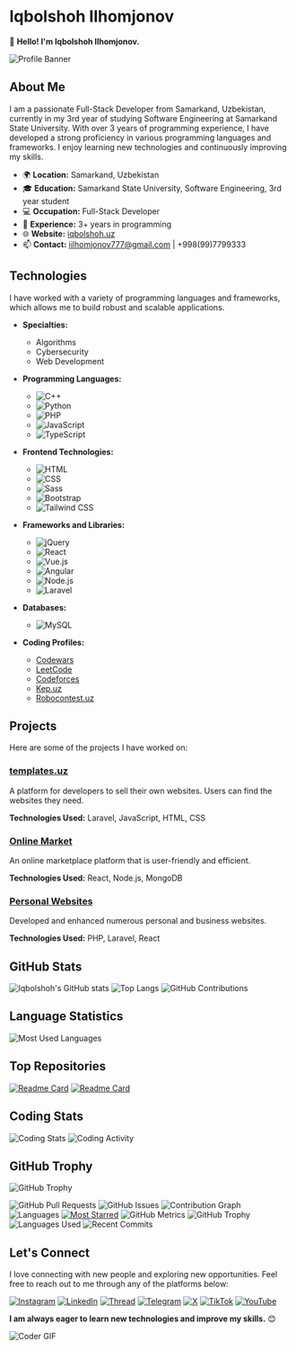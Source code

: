 # Iqbolshoh Ilhomjonov

👋 **Hello! I'm Iqbolshoh Ilhomjonov.**

![Profile Banner](https://github.com/Iqbolshoh/Iqbolshoh/blob/main/images/banner.png?raw=true)

## About Me

I am a passionate Full-Stack Developer from Samarkand, Uzbekistan, currently in my 3rd year of studying Software Engineering at Samarkand State University. With over 3 years of programming experience, I have developed a strong proficiency in various programming languages and frameworks. I enjoy learning new technologies and continuously improving my skills.

- 🌍 **Location:** Samarkand, Uzbekistan
- 🎓 **Education:** Samarkand State University, Software Engineering, 3rd year student
- 💻 **Occupation:** Full-Stack Developer
- 🚀 **Experience:** 3+ years in programming
- 🌐 **Website:** [iqbolshoh.uz](https://iqbolshoh.uz)
- 📫 **Contact:** iilhomjonov777@gmail.com | +998(99)7799333

## Technologies

I have worked with a variety of programming languages and frameworks, which allows me to build robust and scalable applications.

- **Specialties:** 
  - Algorithms
  - Cybersecurity
  - Web Development

- **Programming Languages:**
  - ![C++](https://img.shields.io/badge/C++-%2300599C.svg?style=for-the-badge&logo=c%2B%2B&logoColor=white)
  - ![Python](https://img.shields.io/badge/Python-%2314354C.svg?style=for-the-badge&logo=python&logoColor=white)
  - ![PHP](https://img.shields.io/badge/PHP-%23777BB4.svg?style=for-the-badge&logo=php&logoColor=white)
  - ![JavaScript](https://img.shields.io/badge/JavaScript-%23323330.svg?style=for-the-badge&logo=javascript&logoColor=%23F7DF1E)
  - ![TypeScript](https://img.shields.io/badge/TypeScript-%23007ACC.svg?style=for-the-badge&logo=typescript&logoColor=white)

- **Frontend Technologies:**
  - ![HTML](https://img.shields.io/badge/HTML-%23E34F26.svg?style=for-the-badge&logo=html5&logoColor=white)
  - ![CSS](https://img.shields.io/badge/CSS-%231572B6.svg?style=for-the-badge&logo=css3&logoColor=white)
  - ![Sass](https://img.shields.io/badge/Sass-%23CC6699.svg?style=for-the-badge&logo=sass&logoColor=white)
  - ![Bootstrap](https://img.shields.io/badge/Bootstrap-%23563D7C.svg?style=for-the-badge&logo=bootstrap&logoColor=white)
  - ![Tailwind CSS](https://img.shields.io/badge/Tailwind_CSS-%2338B2AC.svg?style=for-the-badge&logo=tailwind-css&logoColor=white)

- **Frameworks and Libraries:** 
  - ![jQuery](https://img.shields.io/badge/jQuery-%230769AD.svg?style=for-the-badge&logo=jquery&logoColor=white)
  - ![React](https://img.shields.io/badge/React-%2320232A.svg?style=for-the-badge&logo=react&logoColor=%2361DAFB)
  - ![Vue.js](https://img.shields.io/badge/Vue.js-%234FC08D.svg?style=for-the-badge&logo=vue.js&logoColor=white)
  - ![Angular](https://img.shields.io/badge/Angular-%23212121.svg?style=for-the-badge&logo=angular&logoColor=white)
  - ![Node.js](https://img.shields.io/badge/Node.js-%2343853D.svg?style=for-the-badge&logo=node.js&logoColor=white)
  - ![Laravel](https://img.shields.io/badge/Laravel-%23FF2D20.svg?style=for-the-badge&logo=laravel&logoColor=white)

- **Databases:**
  - ![MySQL](https://img.shields.io/badge/MySQL-%2300f2d8.svg?style=for-the-badge&logo=mysql&logoColor=white)


- **Coding Profiles:**
  - [Codewars](https://www.codewars.com/users/Iqbolshoh_777) 
  - [LeetCode](https://leetcode.com/Iqbolshoh_777) 
  - [Codeforces](https://codeforces.com/profile/Iqbolshoh_777) 
  - [Kep.uz](https://kep.uz/profile/Iqbolshoh_777) 
  - [Robocontest.uz](https://robocontest.uz/profile/Iqbolshoh_777)


## Projects

Here are some of the projects I have worked on:

### [templates.uz](http://templates.uz)
A platform for developers to sell their own websites. Users can find the websites they need.

**Technologies Used:** Laravel, JavaScript, HTML, CSS

### [Online Market](https://iqbolshoh.uz/market)
An online marketplace platform that is user-friendly and efficient.

**Technologies Used:** React, Node.js, MongoDB

### [Personal Websites](https://iqbolshoh.uz)
Developed and enhanced numerous personal and business websites.

**Technologies Used:** PHP, Laravel, React

## GitHub Stats

![Iqbolshoh's GitHub stats](https://github-readme-stats.vercel.app/api?username=iqbolshoh&show_icons=true&theme=radical)
![Top Langs](https://github-readme-stats.vercel.app/api/top-langs/?username=iqbolshoh&layout=compact&theme=radical)
![GitHub Contributions](https://github-readme-streak-stats.herokuapp.com/?user=iqbolshoh&theme=radical)

## Language Statistics

![Most Used Languages](https://github-readme-stats.vercel.app/api/top-langs/?username=iqbolshoh&theme=radical)

## Top Repositories

[![Readme Card](https://github-readme-stats.vercel.app/api/pin/?username=iqbolshoh&repo=repo-name&theme=radical)](https://github.com/iqbolshoh/market)
[![Readme Card](https://github-readme-stats.vercel.app/api/pin/?username=iqbolshoh&repo=another-repo-name&theme=radical)](https://github.com/iqbolshoh/Admin-User-Roles)

## Coding Stats

![Coding Stats](https://github-profile-summary-cards.vercel.app/api/cards/repos-per-language?username=iqbolshoh&theme=radical)
![Coding Activity](https://github-profile-summary-cards.vercel.app/api/cards/productive-time?username=iqbolshoh&theme=radical)

## GitHub Trophy

![GitHub Trophy](https://github-profile-trophy.vercel.app/?username=iqbolshoh&theme=radical)


![GitHub Pull Requests](https://github-readme-stats.vercel.app/api/pulls?username=iqbolshoh&theme=radical)
![GitHub Issues](https://github-readme-stats.vercel.app/api/issues?username=iqbolshoh&theme=radical)
![Contribution Graph](https://activity-graph.herokuapp.com/graph?username=iqbolshoh&theme=radical)
![Languages](https://github-readme-stats.vercel.app/api/wakatime?username=iqbolshoh&theme=radical)
[![Most Starred](https://github-readme-stats.vercel.app/api/pin/?username=iqbolshoh&repo=most-starred-repo&theme=radical)](https://github.com/iqbolshoh/most-starred-repo)
![GitHub Metrics](https://metrics.lecoq.io/iqbolshoh?template=classic&config.timezone=Europe%2FBerlin)
![GitHub Trophy](https://github-profile-trophy.vercel.app/?username=iqbolshoh&theme=radical&no-frame=true&no-bg=true)
![Languages Used](https://github-profile-summary-cards.vercel.app/api/cards/languages-used?username=iqbolshoh&theme=radical)
![Recent Commits](https://github-readme-stats.vercel.app/api/commits?username=iqbolshoh&theme=radical)




## Let's Connect

I love connecting with new people and exploring new opportunities. Feel free to reach out to me through any of the platforms below:

[![Instagram](https://img.shields.io/badge/Instagram-%23E4405F.svg?style=for-the-badge&logo=Instagram&logoColor=white)](https://www.instagram.com/iqbolshoh_777)
[![LinkedIn](https://img.shields.io/badge/LinkedIn-%230077B5.svg?style=for-the-badge&logo=linkedin&logoColor=white)](https://www.linkedin.com/in/iqbolshoh/)
[![Thread](https://img.shields.io/badge/Thread-%2317B7B7.svg?style=for-the-badge&logo=thread&logoColor=white)](https://www.threads.net/Iqbolshoh_777)
[![Telegram](https://img.shields.io/badge/Telegram-%0088CC.svg?style=for-the-badge&logo=telegram&logoColor=white)](https://t.me/Iqbolshoh_777)
[![X](https://img.shields.io/badge/X-%23000000.svg?style=for-the-badge&logo=x&logoColor=white)](https://x.com/Iqbolshoh_777)
[![TikTok](https://img.shields.io/badge/TikTok-%000000.svg?style=for-the-badge&logo=tiktok&logoColor=white)](https://www.tiktok.com/@iqbolshoh_777)
[![YouTube](https://img.shields.io/badge/YouTube-%23FF0000.svg?style=for-the-badge&logo=youtube&logoColor=white)](https://www.youtube.com/@Iqbolshoh_777)

**I am always eager to learn new technologies and improve my skills.** 😊

![Coder GIF](https://media.giphy.com/media/LmNwrBhejkK9EFP504/giphy.gif)
